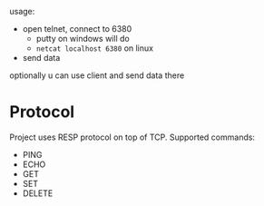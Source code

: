 usage:
* open telnet, connect to 6380
    * putty on windows will do
    * `netcat localhost 6380` on linux
* send data

optionally u can use client and send data there

# Protocol
Project uses RESP protocol on top of TCP. Supported commands:
* PING
* ECHO
* GET
* SET
* DELETE
